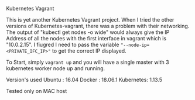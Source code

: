 Kubernetes Vagrant

This is yet another Kubernetes Vagrant project. When I tried the other versions of Kubernetes-vagrant, there was a problem with their networking. The output of "kubectl get nodes -o wide" would always give the IP Address of all the nodes with the first interface in vagrant which is "10.0.2.15". I fiugred I need to pass the variable ```"--node-ip=<PRIVATE_IFC_IP>"``` to get the correct IP displayed. 

To Start, simply ```vagrant up``` and you will have a single master with 3 kubernetes worker node up and running. 

Version's used
	Ubuntu : 16.04
	Docker : 18.06.1
	Kubernetes: 1.13.5


Tested only on MAC host
